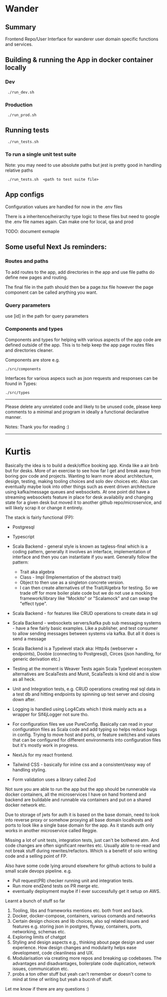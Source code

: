 # Wander

## Summary

Frontend Repo/User Interface for wanderer user domain specific functions and services.


## Building & running the App in docker container locally

### Dev

```
 ./run_dev.sh
```

### Production

```
 ./run_prod.sh
```

## Running tests

```
 ./run_tests.sh 
```

### To run a single unit test suite

Note: you may need to use absolute paths but jest is pretty good in handling relative paths

```
 ./run_tests.sh  <path to test suite file>   
```

## App configs

Configuration values are handled for now in the .env files

There is a inheritence/heirarchy type logic to these files but need to google the .env file names again.
Can make one for local, qa and prod

TODO: document exmaple

## Some useful Next Js reminders:

### Routes and paths

To add routes to the app, add directories in the app and use file paths do define new pages and routing. 

The final file in the path should then be a page.tsx file however the page component can be called anything you want.

### Query parameters

use [id] in the path for query parameters

### Components and types

Components and types for helping with various aspects of the app code are defined outside of the app. This is to help keep the app page routes files and directories cleaner. 

Components are store e.g. 

```
./src/components
```

Interfaces for various aspecs such as json requests and responses can be found in Types:
```
./src/types
```


---

Please delete any unrelated code and likely to be unused code, please keep comments to a minimal and program in ideally a functional declarative manner. 
 

Notes:
Thank you for reading :)

---

# Kurtis 

Basically the idea is to build a desk/office booking app. Kinda like a air bnb but for desks. More of an exercise to see how far I get and break away from boring gov code and projects. Wanting to learn more about architecture, design, testing, making tooling choices and solo dev choices etc. Also can eventually maybe look into other things such as event driven architecture using kafka/message queues and websockets. 
At one point did have a streaming websockets feature in place for desk availabiliy and changing state for a given desk but moved it to another github repo/microservice, and will likely scrap it or change it entirely. 

The stack is fairly functional (FP):

- Postgresql
- Typescript
- Scala Backend - general style is known as tagless-final which is a coding pattern, generally it involves an interface, implementation of interface and then you can instantiate if you want. Generally follow the pattern:
    - Trait aka algebra
    - Class - Impl (Implementation of the abstract trait)
    - Object to then use as a singleton concrete version.
    - I can then create alternatives of the Trait/Algebra for testing. So we trade off for more boiler plate code but we do not use a mocking framework/library like "Mockito" or "Scalamock" and can swap the "effect type".  

- Scala Backend - for features like CRUD operations to create data in sql
- Scala Backend - websockets servers/kafka pub sub messaging systems - have a few fairly basic examples. Like a publisher, and test consumer to allow sending messages between systems via kafka. But all it does is send a message
- Scala Backend is a Typelevel stack aka: Http4s (webserver + endpoints), Doobie (connecting to Postgresql), Circes (json handling, for generic derivation etc.)
- Testing at the moment is Weaver Tests again Scala Typelevel ecosystem alternatives are ScalaTests and Munit, ScalaTests is kind old and is slow as all heck.
- Unit and Integration tests, e.g. CRUD operations creating real sql data in a test db and hitting endpoints by spinning up test server and closing down after.
- Logging is handled using Log4Cats which I think mainly acts as a wrapper for Slf4jLogger not sure tho.
- For configuration files we use PureConfig. Basically can read in your configuration files as Scala code and add typing so helps reduce bugs in config. Trying to move host and ports, or feature switches and values that can be configured for different environments into configuration files but it's mostly work in progress.

- NextJs for my react frontend. 
- Tailwind CSS - basically for inline css and a consistent/easy way of handling styling. 
- Form validation uses a library called Zod 


Not sure you are able to run the app but the app should be runnerable via docker containers, all the microservices I have on hand frontend and backend are buildable and runnable via containers and put on a shared docker network etc. 

Due to storage of jwts for auth it is based on the base domain, need to look into reverse proxy or somehow proxying all base domain localhosts and ports to look like a single base domain for the app. As it stands auth only works in another microservice called Reggie.

Missing a lot of unit tests, integration tests, just can't be bothered atm. And code changes are often significant rewrites etc. 
Usually able to re-read and not break stuff during rewrites/refactors. Which is a benefit of solo writing code and a selling point of FP. 

Also have some code lying around elsewhere for github actions to build a small scale devops pipeline. 
e.g.
 - Pull request(PR) checker running unit and integration tests.
 - Run more end2end tests on PR merge etc. 
 - eventually deployment maybe if I ever successfully get it setup on AWS. 


 Learnt a bunch of stuff so far

  1. Tooling, libs and frameworks mentions etc. both front and back.
  2. Docker, docker-compose, containers, various comands and networks
  3. Certain design choices and lib choices, also sql related issues and features e.g. storing json in postgres, flyway, containers, ports, networking, schemas etc. 
  4. Exploring limits of chatgpt
  5. Styling and design aspects e.g., thinking about page design and user experience. How design changes and modularity helps ease development, code cleanliness and UX.
  6. Modularisation via creating more repos and breaking up codebases. The advantages and disadvantages, boilerplate code duplication, network issues, communication    etc. 
  7. probs a ton other stuff but yeah can't remember or doesn't come to mind at time of writing but yeah a bucnh of stuff.

Let me know if there are any questions :) 


